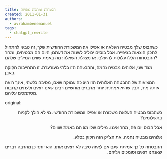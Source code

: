 ```yaml
---
title: הבטחות ומתנות צפויות
created: 2011-01-31
authors:
  - avrahambenemanuel
tags:
  - chatgpt_rewrite
---
```


כשהבוס שלך מבטיח העלאה או אפילו את המשכורת החודשית שלך, זה טבעי להתחיל לתכנן הוצאות בציפייה. אבל בוסים יכולים לשנות את דעתם; היום הם מבטיחים, ומחר ההבטחות הללו עלולות להיעלם. אז נשאלת השאלה: מה באמת שווים המילים שלהם?

מצד שני, אלוהים מבטיח נחמה, וההבטחה הזו בלתי מעורערת. זו התחייבות חקוקה באבן.

המציאות של ההבטחה האלוהית הזו היא כה עמוקה שאם, מסיבה כלשהי, אינך רואה אותה מיד, תבין שהיא אמיתית יותר מדברים מוחשיים רבים שאנו רואים ולעתים קרובות מסתמכים עליהם.

original:
<div dir="rtl">
כשהבוס מבטיח העלאת משכורת או אפילו המשכורת החודשי. מי לא הולך לקניות בתשלומים?

אבל הבוס יום פה, מחר איננו. מילים שלו מה הם באמת שווים?

אלוהים מבטיח נחמה. את הצ'יק הזה חקוק בסלע.

ההבטחה כל כך אמיתת שגם אם לאיזה סיבה לא רואים אותו. הוא יותר כן מהרבה דברים שאנחנו רואים וסומכים אליהם.
</div>